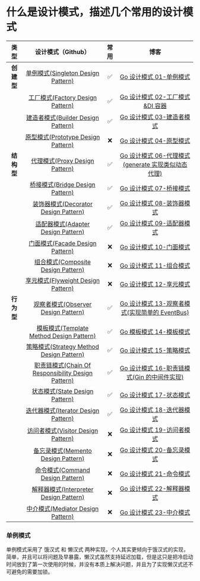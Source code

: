 # 什么是设计模式，描述几个常用的设计模式

|  **类型**  |                    **设计模式（Github）**                    | **常用** |                           **博客**                           |
| :--------: | :----------------------------------------------------------: | :------: | :----------------------------------------------------------: |
| **创建型** | [单例模式(Singleton Design Pattern)](https://github.com/mohuishou/go-design-pattern/blob/master/01_singleton) |    ✅     | [Go 设计模式 01-单例模式](https://lailin.xyz/post/singleton.html) |
|            | [工厂模式(Factory Design Pattern)](https://github.com/mohuishou/go-design-pattern/blob/master/02_factory) |    ✅     | [Go 设计模式 02-工厂模式&DI 容器](https://lailin.xyz/post/factory.html) |
|            | [建造者模式(Builder Design Pattern)](https://github.com/mohuishou/go-design-pattern/blob/master/03_builder) |    ✅     | [Go 设计模式 03-建造者模式](https://lailin.xyz/post/builder.html) |
|            | [原型模式(Prototype Design Pattern)](https://github.com/mohuishou/go-design-pattern/blob/master/04_prototype) |    ❌     | [Go 设计模式 04-原型模式](https://lailin.xyz/post/prototype.html) |
| **结构型** | [代理模式(Proxy Design Pattern)](https://github.com/mohuishou/go-design-pattern/blob/master/05_proxy) |    ✅     | [Go 设计模式 06-代理模式(generate 实现类似动态代理)](https://lailin.xyz/post/proxy.html) |
|            | [桥接模式(Bridge Design Pattern)](https://github.com/mohuishou/go-design-pattern/blob/master/06_bridge) |    ✅     | [Go 设计模式 07-桥接模式](https://lailin.xyz/post/bridge.html) |
|            | [装饰器模式(Decorator Design Pattern)](https://github.com/mohuishou/go-design-pattern/blob/master/07_decorator) |    ✅     | [Go 设计模式 08-装饰器模式](https://lailin.xyz/post/decorator.html) |
|            | [适配器模式(Adapter Design Pattern)](https://github.com/mohuishou/go-design-pattern/blob/master/08_adapter) |    ✅     | [Go 设计模式 09-适配器模式](https://lailin.xyz/post/adapter.html) |
|            | [门面模式(Facade Design Pattern)](https://github.com/mohuishou/go-design-pattern/blob/master/09_facade) |    ❌     | [Go 设计模式 10-门面模式](https://lailin.xyz/post/facade.html) |
|            | [组合模式(Composite Design Pattern)](https://github.com/mohuishou/go-design-pattern/blob/master/10_composite) |    ❌     | [Go 设计模式 11-组合模式](https://lailin.xyz/post/composite.html) |
|            | [享元模式(Flyweight Design Pattern)](https://github.com/mohuishou/go-design-pattern/blob/master/11_flyweight) |    ❌     | [Go 设计模式 12-享元模式](https://lailin.xyz/post/flyweight.html) |
| **行为型** | [观察者模式(Observer Design Pattern)](https://github.com/mohuishou/go-design-pattern/blob/master/12_observer) |    ✅     | [Go 设计模式 13-观察者模式(实现简单的 EventBus)](https://lailin.xyz/post/observer.html) |
|            | [模板模式(Template Method Design Pattern)](https://github.com/mohuishou/go-design-pattern/blob/master/13_template) |    ✅     | [Go 模板模式 14-模板模式](https://lailin.xyz/post/template.html) |
|            | [策略模式(Strategy Method Design Pattern)](https://github.com/mohuishou/go-design-pattern/blob/master/14_strategy) |    ✅     | [Go 设计模式 15-策略模式](https://lailin.xyz/post/strategy.html) |
|            | [职责链模式(Chain Of Responsibility Design Pattern)](https://github.com/mohuishou/go-design-pattern/blob/master/15_chain) |    ✅     | [Go 设计模式 16-职责链模式(Gin 的中间件实现)](https://lailin.xyz/post/chain.html) |
|            | [状态模式(State Design Pattern)](https://github.com/mohuishou/go-design-pattern/blob/master/16_state) |    ✅     | [Go 设计模式 17-状态模式](https://lailin.xyz/post/state.html) |
|            | [迭代器模式(Iterator Design Pattern)](https://github.com/mohuishou/go-design-pattern/blob/master/17_iterator) |    ✅     | [Go 设计模式 18-迭代器模式](https://lailin.xyz/post/iterator.html) |
|            | [访问者模式(Visitor Design Pattern)](https://github.com/mohuishou/go-design-pattern/blob/master/18_visitor/visitor.go) |    ❌     | [Go 设计模式 19-访问者模式](https://lailin.xyz/post/visitor.html) |
|            | [备忘录模式(Memento Design Pattern)](https://github.com/mohuishou/go-design-pattern/blob/master/19_memento) |    ❌     | [Go 设计模式 20-备忘录模式](https://lailin.xyz/post/memento.html) |
|            | [命令模式(Command Design Pattern)](https://github.com/mohuishou/go-design-pattern/blob/master/20_command) |    ❌     | [Go 设计模式 21-命令模式](https://lailin.xyz/post/command.html) |
|            | [解释器模式(Interpreter Design Pattern)](https://github.com/mohuishou/go-design-pattern/blob/master/21_interpreter) |    ❌     | [Go 设计模式 22-解释器模式](https://lailin.xyz/post/interpreter.html) |
|            | [中介模式(Mediator Design Pattern)](https://github.com/mohuishou/go-design-pattern/blob/master/22_mediator) |    ❌     | [Go 设计模式 23-中介模式](https://lailin.xyz/post/mediator.html) |

### 单例模式

单例模式采用了 饿汉式 和 懒汉式 两种实现，个人其实更倾向于饿汉式的实现，简单，并且可以将问题及早暴露，懒汉式虽然支持延迟加载，但是这只是把冷启动时间放到了第一次使用的时候，并没有本质上解决问题，并且为了实现懒汉式还不可避免的需要加锁。